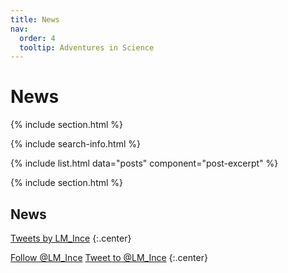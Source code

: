 ```yaml
---
title: News
nav:
  order: 4
  tooltip: Adventures in Science
---
```


# <i class="fas fa-feather-alt"></i>News

{% include section.html %}

{% include search-info.html %}

{% include list.html data="posts" component="post-excerpt" %}

{% include section.html %}

## News

<!-- Twitter embeds from https://publish.twitter.com/ -->

<a class="twitter-timeline" data-width="400" data-height="400" href="https://twitter.com/LM_Ince">Tweets by LM_Ince</a> <script async src="https://platform.twitter.com/widgets.js" charset="utf-8"></script>
{:.center}

<a href="https://twitter.com/LM_Ince" class="twitter-follow-button" data-show-count="false">Follow @LM_Ince</a><script async src="https://platform.twitter.com/widgets.js" charset="utf-8"></script>
<a href="https://twitter.com/intent/tweet?screen_name=LM_Ince" class="twitter-mention-button" data-show-count="false">Tweet to @LM_Ince</a><script async src="https://platform.twitter.com/widgets.js" charset="utf-8"></script>
{:.center}
